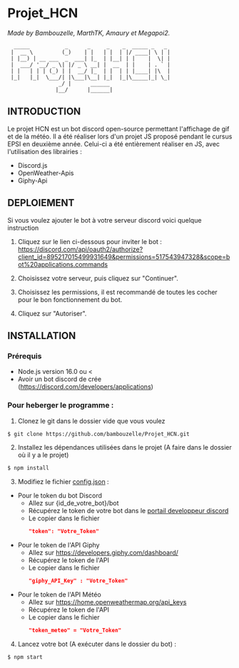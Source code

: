 # Projet_HCN
*Made by Bambouzelle, MarthTK, Amaury et Megapoi2.*
```
  _____           _      _     _    _  _____ _   _ 
 |  __ \         (_)    | |   | |  | |/ ____| \ | | 
 | |__) | __ ___  _  ___| |_  | |__| | |    |  \| | 
 |  ___/ '__/ _ \| |/ _ \ __| |  __  | |    | . ` |
 | |   | | | (_) | |  __/ |_  | |  | | |____| |\  |
 |_|   |_|  \___/| |\___|\__| |_|  |_|\_____|_| \_|
                _/ |      ______                   
               |__/      |______|                  
```

## INTRODUCTION


  Le projet HCN est un bot discord open-source permettant l'affichage de gif et de la météo. 
Il a été réaliser lors d'un projet JS proposé pendant le cursus EPSI en deuxième année. 
Celui-ci a été entièrement réaliser en JS, avec l'utilisation des librairies : 
* Discord.js 
* OpenWeather-Apis 
* Giphy-Api 

## DEPLOIEMENT


  Si vous voulez ajouter le bot à votre serveur discord voici quelque instruction
  
1. Cliquez sur le lien ci-dessous pour inviter le bot : https://discord.com/api/oauth2/authorize?client_id=895217015499931649&permissions=517543947328&scope=bot%20applications.commands
    
2. Choisissez votre serveur, puis cliquez sur "Continuer".

3. Choisissez les permissions, il est recommandé de toutes les cocher pour le bon fonctionnement du bot.
  
4. Cliquez sur "Autoriser".

## INSTALLATION

### Prérequis 
* Node.js version 16.0 ou <
* Avoir un bot discord de crée (https://discord.com/developers/applications)

### Pour heberger le programme : 
1. Clonez le git dans le dossier vide que vous voulez
  ```bash
  $ git clone https://github.com/bambouzelle/Projet_HCN.git 
  ```
2. Installez les dépendances utilisées dans le projet (A faire dans le dossier où il y a le projet)
  ```bash
  $ npm install
  ```
3. Modifiez le fichier [config.json](/config.json) :
  * Pour le token du bot Discord
    - Allez sur {id_de_votre_bot}/bot
    - Récupérez le token de votre bot dans le [portail developpeur discord](https://discord.com/developers/applications) 
    - Le copier dans le fichier
      ```JSON
      "token": "Votre_Token"
      ```
  * Pour le token de l'API Giphy  
    - Allez sur https://developers.giphy.com/dashboard/
    - Récupérez le token de l'API
    - Le copier dans le fichier
      ```JSON
      "giphy_API_Key" : "Votre_Token"
      ```
  * Pour le token de l'API Météo
    - Allez sur https://home.openweathermap.org/api_keys
    - Récupérez le token de l'API
    - Le copier dans le fichier
      ```JSON
      "token_meteo" = "Votre_Token"
      ```
  
  
4. Lancez votre bot (A exécuter dans le dossier du bot) :
  ```bash
  $ npm start
  ```

